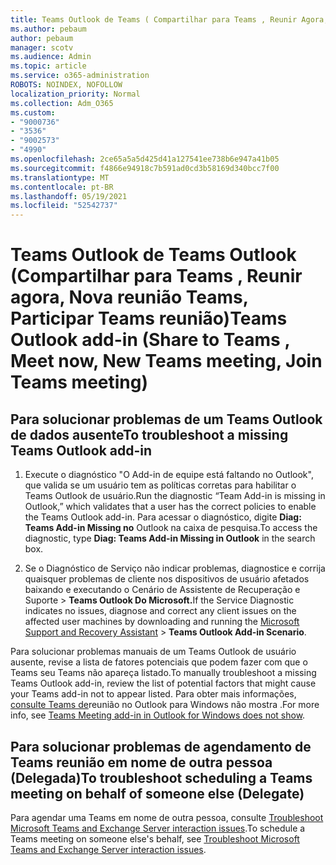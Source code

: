```yaml
---
title: Teams Outlook de Teams ( Compartilhar para Teams , Reunir Agora, Nova reunião Teams, Participar Teams reunião)
ms.author: pebaum
author: pebaum
manager: scotv
ms.audience: Admin
ms.topic: article
ms.service: o365-administration
ROBOTS: NOINDEX, NOFOLLOW
localization_priority: Normal
ms.collection: Adm_O365
ms.custom:
- "9000736"
- "3536"
- "9002573"
- "4990"
ms.openlocfilehash: 2ce65a5a5d425d41a127541ee738b6e947a41b05
ms.sourcegitcommit: f4866e94918c7b591ad0cd3b58169d340bcc7f00
ms.translationtype: MT
ms.contentlocale: pt-BR
ms.lasthandoff: 05/19/2021
ms.locfileid: "52542737"
---
```

# <a name="teams-outlook-add-in-share-to-teams--meet-now-new-teams-meeting-join-teams-meeting"></a><span data-ttu-id="bd017-102">Teams Outlook de Teams Outlook (Compartilhar para Teams , Reunir agora, Nova reunião Teams, Participar Teams reunião)</span><span class="sxs-lookup"><span data-stu-id="bd017-102">Teams Outlook add-in (Share to Teams , Meet now, New Teams meeting, Join Teams meeting)</span></span>

## <a name="to-troubleshoot-a-missing-teams-outlook-add-in"></a><span data-ttu-id="bd017-103">Para solucionar problemas de um Teams Outlook de dados ausente</span><span class="sxs-lookup"><span data-stu-id="bd017-103">To troubleshoot a missing Teams Outlook add-in</span></span>

1. <span data-ttu-id="bd017-104">Execute o diagnóstico "O Add-in de equipe está faltando no Outlook", que valida se um usuário tem as políticas corretas para habilitar o Teams Outlook de usuário.</span><span class="sxs-lookup"><span data-stu-id="bd017-104">Run the diagnostic “Team Add-in is missing in Outlook,” which validates that a user has the correct policies to enable the Teams Outlook add-in.</span></span> <span data-ttu-id="bd017-105">Para acessar o diagnóstico, digite **Diag: Teams Add-in Missing no** Outlook na caixa de pesquisa.</span><span class="sxs-lookup"><span data-stu-id="bd017-105">To access the diagnostic, type **Diag: Teams Add-in Missing in Outlook** in the search box.</span></span>

1. <span data-ttu-id="bd017-106">Se o Diagnóstico de Serviço não indicar problemas, diagnostice e corrija quaisquer [](https://aka.ms/SaRA-TeamsAddInScenario)problemas de cliente nos dispositivos de usuário afetados baixando e executando o Cenário de Assistente de Recuperação e Suporte  >  **Teams Outlook Do Microsoft.**</span><span class="sxs-lookup"><span data-stu-id="bd017-106">If the Service Diagnostic indicates no issues, diagnose and correct any client issues on the affected user machines  by downloading and running the [Microsoft Support and Recovery Assistant](https://aka.ms/SaRA-TeamsAddInScenario) > **Teams Outlook Add-in Scenario**.</span></span>

<span data-ttu-id="bd017-107">Para solucionar problemas manuais de um Teams Outlook de usuário ausente, revise a lista de fatores potenciais que podem fazer com que o Teams seu Teams não apareça listado.</span><span class="sxs-lookup"><span data-stu-id="bd017-107">To manually troubleshoot a missing Teams Outlook add-in, review the list of potential factors that might cause your Teams add-in not to appear listed.</span></span> <span data-ttu-id="bd017-108">Para obter mais informações, [consulte Teams de](/microsoftteams/teams-add-in-for-outlook#teams-meeting-add-in-in-outlook-for-windows-does-not-show)reunião no Outlook para Windows não mostra .</span><span class="sxs-lookup"><span data-stu-id="bd017-108">For more info, see [Teams Meeting add-in in Outlook for Windows does not show](/microsoftteams/teams-add-in-for-outlook#teams-meeting-add-in-in-outlook-for-windows-does-not-show).</span></span>

## <a name="to-troubleshoot-scheduling-a-teams-meeting-on-behalf-of-someone-else-delegate"></a><span data-ttu-id="bd017-109">Para solucionar problemas de agendamento de Teams reunião em nome de outra pessoa (Delegada)</span><span class="sxs-lookup"><span data-stu-id="bd017-109">To troubleshoot scheduling a Teams meeting on behalf of someone else (Delegate)</span></span>

<span data-ttu-id="bd017-110">Para agendar uma Teams em nome de outra pessoa, consulte [Troubleshoot Microsoft Teams and Exchange Server interaction issues](/microsoftteams/troubleshoot/known-issues/teams-exchange-interaction-issue).</span><span class="sxs-lookup"><span data-stu-id="bd017-110">To schedule a Teams meeting on someone else's behalf, see [Troubleshoot Microsoft Teams and Exchange Server interaction issues](/microsoftteams/troubleshoot/known-issues/teams-exchange-interaction-issue).</span></span>
